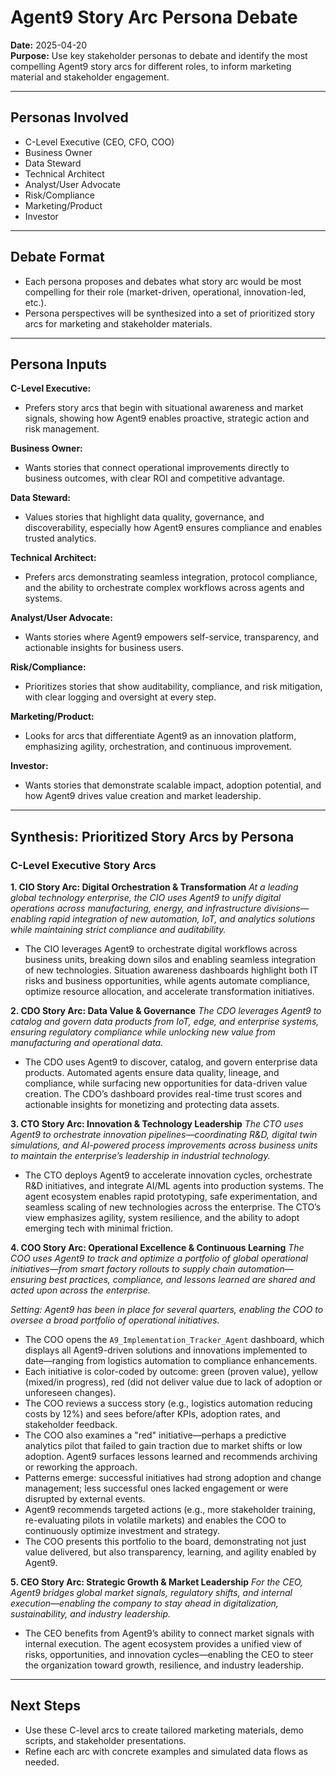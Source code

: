 # Agent9 Story Arc Persona Debate

**Date:** 2025-04-20  
**Purpose:** Use key stakeholder personas to debate and identify the most compelling Agent9 story arcs for different roles, to inform marketing material and stakeholder engagement.

---

## Personas Involved
- C-Level Executive (CEO, CFO, COO)
- Business Owner
- Data Steward
- Technical Architect
- Analyst/User Advocate
- Risk/Compliance
- Marketing/Product
- Investor

---

## Debate Format
- Each persona proposes and debates what story arc would be most compelling for their role (market-driven, operational, innovation-led, etc.).
- Persona perspectives will be synthesized into a set of prioritized story arcs for marketing and stakeholder materials.

---

## Persona Inputs

**C-Level Executive:**
- Prefers story arcs that begin with situational awareness and market signals, showing how Agent9 enables proactive, strategic action and risk management.

**Business Owner:**
- Wants stories that connect operational improvements directly to business outcomes, with clear ROI and competitive advantage.

**Data Steward:**
- Values stories that highlight data quality, governance, and discoverability, especially how Agent9 ensures compliance and enables trusted analytics.

**Technical Architect:**
- Prefers arcs demonstrating seamless integration, protocol compliance, and the ability to orchestrate complex workflows across agents and systems.

**Analyst/User Advocate:**
- Wants stories where Agent9 empowers self-service, transparency, and actionable insights for business users.

**Risk/Compliance:**
- Prioritizes stories that show auditability, compliance, and risk mitigation, with clear logging and oversight at every step.

**Marketing/Product:**
- Looks for arcs that differentiate Agent9 as an innovation platform, emphasizing agility, orchestration, and continuous improvement.

**Investor:**
- Wants stories that demonstrate scalable impact, adoption potential, and how Agent9 drives value creation and market leadership.

---

## Synthesis: Prioritized Story Arcs by Persona

### C-Level Executive Story Arcs

**1. CIO Story Arc: Digital Orchestration & Transformation**
*At a leading global technology enterprise, the CIO uses Agent9 to unify digital operations across manufacturing, energy, and infrastructure divisions—enabling rapid integration of new automation, IoT, and analytics solutions while maintaining strict compliance and auditability.*
- The CIO leverages Agent9 to orchestrate digital workflows across business units, breaking down silos and enabling seamless integration of new technologies. Situation awareness dashboards highlight both IT risks and business opportunities, while agents automate compliance, optimize resource allocation, and accelerate transformation initiatives.

**2. CDO Story Arc: Data Value & Governance**
*The CDO leverages Agent9 to catalog and govern data products from IoT, edge, and enterprise systems, ensuring regulatory compliance while unlocking new value from manufacturing and operational data.*
- The CDO uses Agent9 to discover, catalog, and govern enterprise data products. Automated agents ensure data quality, lineage, and compliance, while surfacing new opportunities for data-driven value creation. The CDO’s dashboard provides real-time trust scores and actionable insights for monetizing and protecting data assets.

**3. CTO Story Arc: Innovation & Technology Leadership**
*The CTO uses Agent9 to orchestrate innovation pipelines—coordinating R&D, digital twin simulations, and AI-powered process improvements across business units to maintain the enterprise’s leadership in industrial technology.*
- The CTO deploys Agent9 to accelerate innovation cycles, orchestrate R&D initiatives, and integrate AI/ML agents into production systems. The agent ecosystem enables rapid prototyping, safe experimentation, and seamless scaling of new technologies across the enterprise. The CTO’s view emphasizes agility, system resilience, and the ability to adopt emerging tech with minimal friction.

**4. COO Story Arc: Operational Excellence & Continuous Learning**
*The COO uses Agent9 to track and optimize a portfolio of global operational initiatives—from smart factory rollouts to supply chain automation—ensuring best practices, compliance, and lessons learned are shared and acted upon across the enterprise.*

*Setting: Agent9 has been in place for several quarters, enabling the COO to oversee a broad portfolio of operational initiatives.*

- The COO opens the `A9_Implementation_Tracker_Agent` dashboard, which displays all Agent9-driven solutions and innovations implemented to date—ranging from logistics automation to compliance enhancements.
- Each initiative is color-coded by outcome: green (proven value), yellow (mixed/in progress), red (did not deliver value due to lack of adoption or unforeseen changes).
- The COO reviews a success story (e.g., logistics automation reducing costs by 12%) and sees before/after KPIs, adoption rates, and stakeholder feedback.
- The COO also examines a "red" initiative—perhaps a predictive analytics pilot that failed to gain traction due to market shifts or low adoption. Agent9 surfaces lessons learned and recommends archiving or reworking the approach.
- Patterns emerge: successful initiatives had strong adoption and change management; less successful ones lacked engagement or were disrupted by external events.
- Agent9 recommends targeted actions (e.g., more stakeholder training, re-evaluating pilots in volatile markets) and enables the COO to continuously optimize investment and strategy.
- The COO presents this portfolio to the board, demonstrating not just value delivered, but also transparency, learning, and agility enabled by Agent9.

**5. CEO Story Arc: Strategic Growth & Market Leadership**
*For the CEO, Agent9 bridges global market signals, regulatory shifts, and internal execution—enabling the company to stay ahead in digitalization, sustainability, and industry leadership.*
- The CEO benefits from Agent9’s ability to connect market signals with internal execution. The agent ecosystem provides a unified view of risks, opportunities, and innovation cycles—enabling the CEO to steer the organization toward growth, resilience, and industry leadership.

---

## Next Steps
- Use these C-level arcs to create tailored marketing materials, demo scripts, and stakeholder presentations.
- Refine each arc with concrete examples and simulated data flows as needed.
